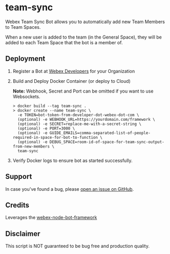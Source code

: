 # team-sync

Webex Team Sync Bot allows you to automatically add new Team Members to Team Spaces.

When a new user is added to the team (in the General Space), they will be added to each Team Space that the bot is a member of.

## Deployment
1. Register a Bot at [Webex Developers](https://developer.webex.com/my-apps) for your Organization
2. Build and Deploy Docker Container (or deploy to Cloud)

    **Note:** Webhook, Secret and Port can be omitted if you want to use Websockets.

    ```
    > docker build --tag team-sync .
    > docker create --name team-sync \
      -e TOKEN=bot-token-from-developer-dot-webex-dot-com \
      (optional) -e WEBHOOK_URL=https://yourdomain.com/framework \
      (optional) -e SECRET=replace-me-with-a-secret-string \
      (optional) -e PORT=3000 \
      (optional) -e GUIDE_EMAILS=comma-separated-list-of-people-required-in-space-for-bot-to-function \
      (optional) -e DEBUG_SPACE=room-id-of-space-for-team-sync-output-from-new-members \
      team-sync

3. Verify Docker logs to ensure bot as started successfully.

## Support
In case you've found a bug, please [open an issue on GitHub](../../issues).

## Credits
Leverages the [webex-node-bot-framework](https://github.com/WebexSamples/webex-node-bot-framework)

## Disclaimer
This script is NOT guaranteed to be bug free and production quality.

